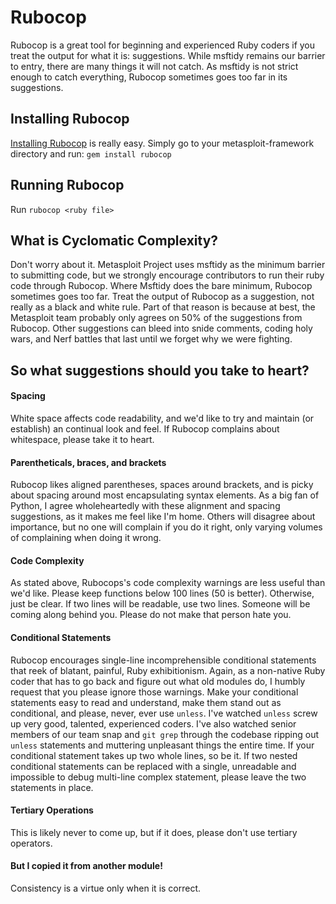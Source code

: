 # Rubocop
Rubocop is a great tool for beginning and experienced Ruby coders if you treat the output for what it is: suggestions.  While msftidy remains our barrier to entry, there are many things it will not catch.  As msftidy is not strict enough to catch everything, Rubocop sometimes goes too far in its suggestions.

## Installing Rubocop
[Installing Rubocop](https://github.com/bbatsov/rubocop) is really easy.  Simply go to your metasploit-framework directory and run:
```gem install rubocop```

## Running Rubocop
Run ```rubocop <ruby file>```

## What is Cyclomatic Complexity?
Don't worry about it.  Metasploit Project uses msftidy as the minimum barrier to submitting code, but we strongly encourage contributors to run their ruby code through Rubocop.  Where Msftidy does the bare minimum, Rubocop sometimes goes too far.  Treat the output of Rubocop as a suggestion, not really as a black and white rule.  Part of that reason is because at best, the Metasploit team probably only agrees on 50% of the suggestions from Rubocop.  Other suggestions can bleed into snide comments, coding holy wars, and Nerf battles that last until we forget why we were fighting.

## So what suggestions should you take to heart?

#### Spacing
White space affects code readability, and we'd like to try and maintain (or establish) an continual look and feel.  If Rubocop complains about whitespace, please take it to heart.

#### Parentheticals, braces, and brackets
Rubocop likes aligned parentheses, spaces around brackets, and is picky about spacing around most encapsulating syntax elements.  As a big fan of Python, I agree wholeheartedly with these alignment and spacing suggestions, as it makes me feel like I'm home.  Others will disagree about importance, but no one will complain if you do it right, only varying volumes of complaining when doing it wrong.

#### Code Complexity
As stated above, Rubocops's code complexity warnings are less useful than we'd like.  Please keep functions below 100 lines (50 is better).  Otherwise, just be clear.  If two lines will be readable, use two lines.  Someone will be coming along behind you.  Please do not make that person hate you.

#### Conditional Statements
Rubocop encourages single-line incomprehensible conditional statements that reek of blatant, painful, Ruby exhibitionism.  Again, as a non-native Ruby coder that has to go back and figure out what old modules do, I humbly request that you please ignore those warnings.  Make your conditional statements easy to read and understand, make them stand out as conditional, and please, never, ever use `unless`.  I've watched `unless` screw up very good, talented, experienced coders.  I've also watched senior members of our team snap and `git grep` through the codebase ripping out `unless` statements and muttering unpleasant things the entire time.
If your conditional statement takes up two whole lines, so be it.  If two nested conditional statements can be replaced with a single, unreadable and impossible to debug multi-line complex statement, please leave the two statements in place.

#### Tertiary Operations
This is likely never to come up, but if it does, please don't use tertiary operators.

#### But I copied it from another module!
Consistency is a virtue only when it is correct.

